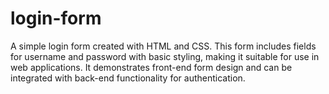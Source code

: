 # login-form
A simple login form created with HTML and CSS. This form includes fields for username and password with basic styling, making it suitable for use in web applications. It demonstrates front-end form design and can be integrated with back-end functionality for authentication.
